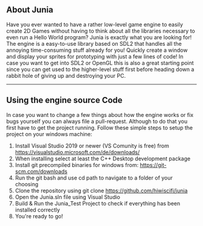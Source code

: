 ## About Junia
Have you ever wanted to have a rather low-level game engine to easily create 2D Games without having to think about all the libraries necessary to even run a Hello World program? Junia is exactly what you are looking for! The engine is a easy-to-use library based on SDL2 that handles all the annoying time-consuming stuff already for you! Quickly create a window and display your sprites for prototyping with just a few lines of code! In case you want to get into SDL2 or OpenGL this is also a great starting point since you can get used to the higher-level stuff first before heading down a rabbit hole of giving up and destroying your PC.

***

## Using the engine source Code
In case you want to change a few things about how the engine works or fix bugs yourself you can always file a pull-request. Although to do that you first have to get the project running. Follow these simple steps to setup the project on your windows machine:

1. Install Visual Studio 2019 or newer (VS Comunity is free) from https://visualstudio.microsoft.com/de/downloads/
2. When installing select at least the C++ Desktop development package
3. Install git precompiled binaries for windows from: https://git-scm.com/downloads
4. Run the git bash and use cd path to navigate to a folder of your choosing
5. Clone the repository using git clone https://github.com/hiwiscifi/junia
6. Open the Junia.sln file using Visual Studio
7. Build & Run the Junia_Test Project to check if everything has been installed correctly
8. You're ready to go!

